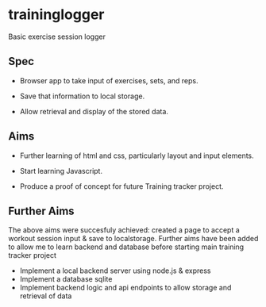 # traininglogger
Basic exercise session logger

## Spec
- Browser app to take input of exercises, sets, and reps. 

- Save that information to local storage.

- Allow retrieval and display of the stored data.

## Aims
- Further learning of html and css, particularly layout and input elements.

- Start learning Javascript.

- Produce a proof of concept for future Training tracker project.

## Further Aims
The above aims were succesfuly achieved: created a page to accept a workout session input & save to localstorage.
Further aims have been added to allow me to learn backend and database before starting main training tracker project
- Implement a local backend server using node.js & express
- Implement a database sqlite
- Implement backend logic and api endpoints to allow storage and retrieval of data